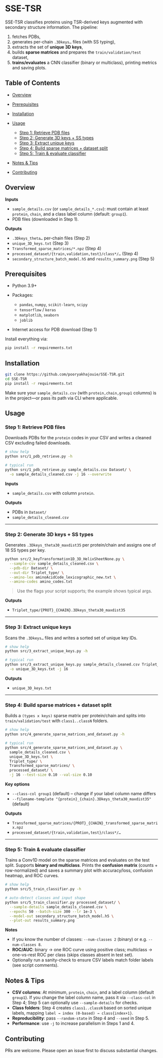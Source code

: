 # SSE-TSR

SSE-TSR classifies proteins using TSR-derived keys augmented with secondary structure information. The pipeline:

1. fetches PDBs,
2. generates per-chain `.3Dkeys…` files (with SS typing),
3. extracts the set of **unique 3D keys**,
4. builds **sparse matrices** and prepares the `train/validation/test` dataset,
5. **trains/evaluates** a CNN classifier (binary or multiclass), printing metrics and saving plots.

## Table of Contents

* [Overview](#overview)
* [Prerequisites](#prerequisites)
* [Installation](#installation)
* [Usage](#usage)

  * [Step 1: Retrieve PDB files](#step-1-retrieve-pdb-files)
  * [Step 2: Generate 3D keys + SS types](#step-2-generate-3d-keys--ss-types)
  * [Step 3: Extract unique keys](#step-3-extract-unique-keys)
  * [Step 4: Build sparse matrices + dataset split](#step-4-build-sparse-matrices--dataset-split)
  * [Step 5: Train & evaluate classifier](#step-5-train--evaluate-classifier)
* [Notes & Tips](#notes--tips)
* [Contributing](#contributing)

## Overview

**Inputs**

* `sample_details.csv` (or `sample_details_*.csv`): must contain at least `protein`, `chain`, and a class label column (default: `group1`).
* PDB files (downloaded in Step 1).

**Outputs**

* `.3Dkeys_theta…` per-chain files (Step 2)
* `unique_3D_keys.txt` (Step 3)
* `Transformed_sparse_matrices/*.npz` (Step 4)
* `processed_dataset/{train,validation,test}/class*/…` (Step 4)
* `secondary_structure_batch_model.h5` and `results_summary.png` (Step 5)

## Prerequisites

* Python 3.9+
* Packages:

  * `pandas`, `numpy`, `scikit-learn`, `scipy`
  * `tensorflow` / `keras`
  * `matplotlib`, `seaborn`
  * `joblib`
* Internet access for PDB download (Step 1)

Install everything via:

```bash
pip install -r requirements.txt
```

## Installation

```bash
git clone https://github.com/pooryakhajouie/SSE-TSR.git
cd SSE-TSR
pip install -r requirements.txt
```

Make sure your `sample_details.csv` (with `protein,chain,group1` columns) is in the project—or pass its path via CLI where applicable.

## Usage

### Step 1: Retrieve PDB files

Downloads PDBs for the `protein` codes in your CSV and writes a cleaned CSV excluding failed downloads.

```bash
# show help
python src/1_pdb_retrieve.py -h

# typical run
python src/1_pdb_retrieve.py sample_details.csv Dataset/ \
  -o sample_details_cleaned.csv -j 16 --overwrite
```

**Inputs**

* `sample_details.csv` with column `protein`.

**Outputs**

* PDBs in `Dataset/`
* `sample_details_cleaned.csv`

---

### Step 2: Generate 3D keys + SS types

Generates `.3Dkeys_theta30_maxdist35` per protein/chain and assigns one of 18 SS types per key.

```bash
python src/2_keyTransformation1D_3D_HelixSheetNone.py \
  --sample-csv sample_details_cleaned.csv \
  --pdb-dir Dataset/ \
  --out-dir Triplet_type/ \
  --amino-lex aminoAcidCode_lexicographic_new.txt \
  --amino-codes amino_codes.txt
```

> Use the flags your script supports; the example shows typical args.

**Outputs**

* `Triplet_type/{PROT}_{CHAIN}.3Dkeys_theta30_maxdist35`

---

### Step 3: Extract unique keys

Scans the `.3Dkeys…` files and writes a sorted set of unique key IDs.

```bash
# show help
python src/3_extract_unique_keys.py -h

# typical run
python src/3_extract_unique_keys.py sample_details_cleaned.csv Triplet_type/ \
  -o unique_3D_keys.txt -j 16
```

**Outputs**

* `unique_3D_keys.txt`

---

### Step 4: Build sparse matrices + dataset split

Builds a `(types x keys)` sparse matrix per protein/chain and splits into `train/validation/test` with `class1..classN` folders.

```bash
# show help
python src/4_generate_sparse_matrices_and_dataset.py -h

# typical run
python src/4_generate_sparse_matrices_and_dataset.py \
  sample_details_cleaned.csv \
  unique_3D_keys.txt \
  Triplet_type/ \
  Transformed_sparse_matrices/ \
  processed_dataset/ \
  -j 16 --test-size 0.10 --val-size 0.10
```

**Key options**

* `--class-col group1` (default) – change if your label column name differs
* `--filename-template "{protein}_{chain}.3Dkeys_theta30_maxdist35"` (default)

**Outputs**

* `Transformed_sparse_matrices/{PROT}_{CHAIN}_transformed_sparse_matrix.npz`
* `processed_dataset/{train,validation,test}/class*/…`

---

### Step 5: Train & evaluate classifier

Trains a Conv1D model on the sparse matrices and evaluates on the test split. Supports **binary and multiclass**. Prints the **confusion matrix** (counts + row-normalized) and saves a summary plot with accuracy/loss, confusion heatmap, and ROC curves.

```bash
# show help
python src/5_train_classifier.py -h

# auto-detect classes and input shape
python src/5_train_classifier.py processed_dataset/ \
  --sample-details sample_details_cleaned.csv \
  --epochs 50 --batch-size 300 --lr 1e-3 \
  --model-out secondary_structure_batch_model.h5 \
  --plot-out results_summary.png
```

**Notes**

* If you know the number of classes: `--num-classes 2` (binary) or e.g. `--num-classes 8`.
* **ROC/AUC**: binary → one ROC curve using positive class; multiclass → one-vs-rest ROC per class (skips classes absent in test set).
* Optionally run a sanity-check to ensure CSV labels match folder labels (see script comments).

## Notes & Tips

* **CSV columns**: At minimum, `protein`, `chain`, and a label column (default `group1`). If you change the label column name, pass it via `--class-col` in Step 4; Step 5 can optionally use `--sample-details` for checks.
* **Class folders**: Step 4 creates `class1..classN` based on sorted unique labels, mapping `label → index (0-based) → class{index+1}`.
* **Reproducibility**: pass `--random-state` in Step 4 and `--seed` in Step 5.
* **Performance**: use `-j` to increase parallelism in Steps 1 and 4.

## Contributing

PRs are welcome. Please open an issue first to discuss substantial changes.

